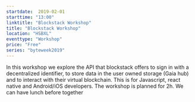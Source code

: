 ```yaml
---
startdate:  2019-02-01
starttime: "13:00"
linktitle: "Blockstack Workshop"
title: "Blockstack Workshop"
location: "HSBXL"
eventtype: "Workshop"
price: "Free"
series: "byteweek2019"
--- 
```


In this workshop we explore the API that blockstack offers to sign in with a decentralized identifier, to store data in the user owned storage (Gaia hub) and to interact with their virtual blockchain. This is for Javascript, react native and Android/iOS developers. The workshop is planned for 2h. We can have lunch before together